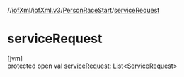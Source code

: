 //[iofXml](../../../index.md)/[iofXml.v3](../index.md)/[PersonRaceStart](index.md)/[serviceRequest](service-request.md)

# serviceRequest

[jvm]\
protected open val [serviceRequest](service-request.md): [List](https://docs.oracle.com/javase/8/docs/api/java/util/List.html)<[ServiceRequest](../-service-request/index.md)>
